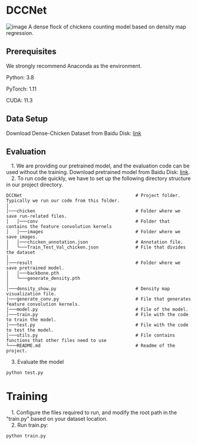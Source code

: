 # DCCNet
![image](F:\eight.jpg)
A dense flock of chickens counting model based on density map regression.

## Prerequisites
We strongly recommend Anaconda as the environment.

Python: 3.8

PyTorch: 1.11

CUDA: 11.3

## Data Setup
Download Dense-Chicken Dataset from
Baidu Disk: [link](http://pan.baidu.com/s/1nuAYslz)  

## Evaluation
&emsp;1. We are providing our pretrained model, and the evaluation code can be used without the training. Download pretrained model from Baidu Disk: [link](http://pan.baidu.com/s/1nuAYslz).  
&emsp;2. To run code quickly, we have to set up the following directory structure in our project directory.
    
```
DCCNet                                           # Project folder. Typically we run our code from this folder.
│   
│───chicken                                      # Folder where we save run-related files.
│   │───conv                                     # Folder that contains the feature convolution kernels 
│   │───images                                   # Folder where we save images.
│   │───chicken_annotation.json                  # Annotation file. 
│   └───Train_Test_Val_chicken.json              # File that divides the dataset
│                               
│───result                                       # Folder where we save pretrained model.
│   │───backbone.pth
│   └───generate_density.pth     
│                               
│───density_show.py                              # Density map visualization file.
│───generate_conv.py                             # File that generates feature convolution kernels.
│───model.py                                     # File of the model.
│───train.py                                     # File with the code to train the model.
│───test.py                                      # File with the code to test the model.
│───utils.py                                     # File contains functions that other files need to use
└───README.md                                    # Readme of the project.
```
&emsp;3. Evaluate the model
```
python test.py
```  

# Training
&emsp;1. Configure the files required to run, and modify the root path in the "train.py" based on your dataset location.   
&emsp;2. Run train.py:
```
python train.py
```  
